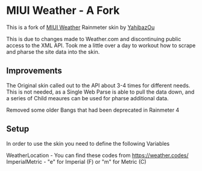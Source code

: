 # MIUI Weather - A Fork

This is a fork of [MIUI Weather](https://www.deviantart.com/yahibazou/art/MIUI-Weather-295260009) Rainmeter skin by [YahibazOu](https://www.deviantart.com/yahibazou)

This is due to changes made to Weather.com and discontinuing public access to the XML API.
Took me a little over a day to workout how to scrape and pharse the site data into the skin.

## Improvements

The Original skin called out to the API about 3-4 times for different needs.
This is not needed, as a Single Web Parse is able to pull the data down, and a series of Child meaures can be used for pharse additional data.

Removed some older Bangs that had been deprecated in Rainmeter 4

## Setup

In order to use the skin you need to define the following Variables

WeatherLocation - You can find these codes from https://weather.codes/
ImperialMetric - "e" for Imperial (F) or "m" for Metric (C)
